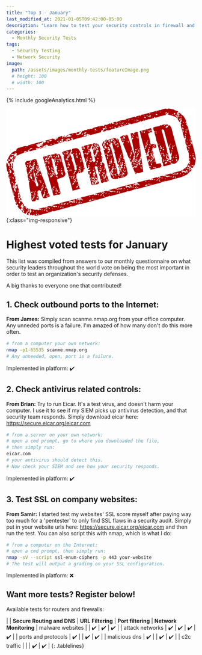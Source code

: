 ```yaml
---
title: "Top 3 - January"
last_modified_at: 2021-01-05T09:42:00-05:00
description: "Learn how to test your security controls in firewall and routers using your command line"
categories:
  - Monthly Security Tests
tags:
  - Security Testing
  - Network Security
image:
  path: /assets/images/monthly-tests/featureImage.png
  # height: 100
  # width: 100
---
```

<!-- Google analytics -->
{% include googleAnalytics.html %}
<!-- leadfeeder analytics -->
<!-- {% include leadfeederAnalytics.html %} -->

![feature image](/assets/images/monthly-tests/featureImage.png){:class="img-responsive"}

# Highest voted tests for January
This list was compiled from answers to our monthly questionnaire on what security leaders throughout the world vote on being the most important in order to test an organization's security defenses. 

A big thanks to everyone one that contributed!

## 1. Check outbound ports to the Internet: 
**From James:**
Simply scan scanme.nmap.org from your office computer. Any unneded ports is a failure. I'm amazed of how many don't do this more often.
```bash
# from a computer your own network:
nmap -p1-65535 scanme.nmap.org
# Any unneeded, open, port is a failure.
```
Implemented in platform: :heavy_check_mark:

## 2. Check antivirus related controls:
**From Brian:**
Try to run Eicar. It's a test virus, and doesn't harm your computer. I use it to see if my SIEM picks up antivirus detection, and that security team responds.
Simply download eicar here: https://secure.eicar.org/eicar.com
```bash
# from a server on your own network:
# open a cmd prompt, go to where you downloaded the file, 
# then simply run:
eicar.com
# your antivirus should detect this. 
# Now check your SIEM and see how your security responds.
```
Implemented in platform: :heavy_check_mark:

## 3. Test SSL on company websites:
**From Samir:**
I started test my websites' SSL score myself after paying way too much for a 'pentester' to only find SSL flaws in a security audit.
Simply put in your website urls here: https://secure.eicar.org/eicar.com and then run the test.
You can also script this with nmap, which is what I do:
```bash
# from a computer on the Internet:
# open a cmd prompt, then simply run:
nmap -sV --script ssl-enum-ciphers -p 443 your-website
# The test will output a grading on your SSL configuration.
```
Implemented in platform: :x:

## Want more tests? Register below!  
Available tests for routers and firewalls:

<style>
.tablelines table, .tablelines td, .tablelines th {
        border: 1px gray;
        }
</style>
|                       |  **Secure Routing and DNS** | **URL Filtering**   | **Port filtering**  |   **Network Monitoring**
| malware websites      |                             | :heavy_check_mark:  | :heavy_check_mark:  | :heavy_check_mark:  |
| attack networks       | :heavy_check_mark:          | :heavy_check_mark:  | :heavy_check_mark:  | :heavy_check_mark:  |
| ports and protocols   | :heavy_check_mark:          |                     | :heavy_check_mark:  | :heavy_check_mark:  |
| malicious dns         | :heavy_check_mark:          |                     | :heavy_check_mark:  | :heavy_check_mark:  |
| c2c traffic           |                             |                     | :heavy_check_mark:  | :heavy_check_mark:  |
{: .tablelines}

<script charset="utf-8" type="text/javascript" src="//js.hsforms.net/forms/shell.js"></script>
<script>
  hbspt.forms.create({
	portalId: "8898112",
	formId: "2b1cfdb3-6618-4dd8-86e4-4786274c0d38"
});
</script>



[create account]: #want-more-tests-register-below